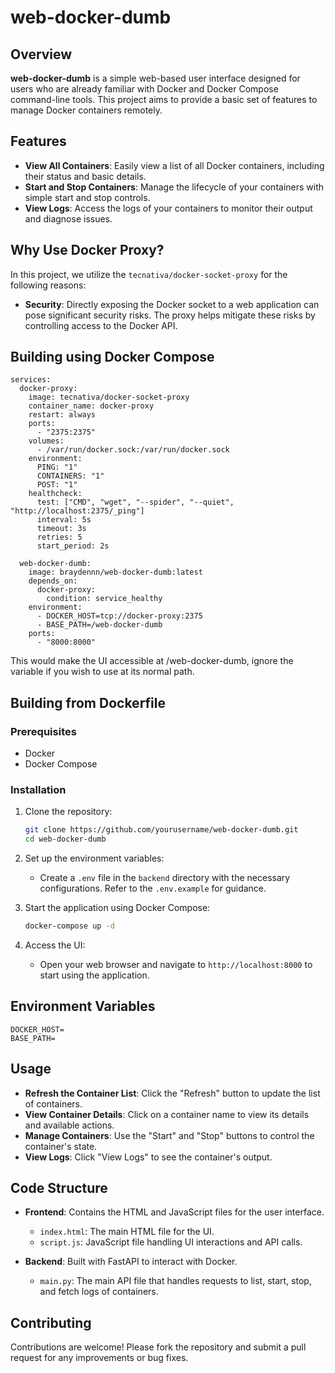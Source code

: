 # web-docker-dumb

## Overview

**web-docker-dumb** is a simple web-based user interface designed for users who are already familiar with Docker and Docker Compose command-line tools. This project aims to provide a basic set of features to manage Docker containers remotely.

## Features

- **View All Containers**: Easily view a list of all Docker containers, including their status and basic details.
- **Start and Stop Containers**: Manage the lifecycle of your containers with simple start and stop controls.
- **View Logs**: Access the logs of your containers to monitor their output and diagnose issues.

## Why Use Docker Proxy?

In this project, we utilize the `tecnativa/docker-socket-proxy` for the following reasons:

- **Security**: Directly exposing the Docker socket to a web application can pose significant security risks. The proxy helps mitigate these risks by controlling access to the Docker API.

## Building using Docker Compose
```
services:
  docker-proxy:
    image: tecnativa/docker-socket-proxy
    container_name: docker-proxy
    restart: always
    ports:
      - "2375:2375"
    volumes:
      - /var/run/docker.sock:/var/run/docker.sock
    environment:
      PING: "1"
      CONTAINERS: "1"
      POST: "1"
    healthcheck:
      test: ["CMD", "wget", "--spider", "--quiet", "http://localhost:2375/_ping"]
      interval: 5s
      timeout: 3s
      retries: 5
      start_period: 2s

  web-docker-dumb:
    image: braydennn/web-docker-dumb:latest
    depends_on:
      docker-proxy:
        condition: service_healthy
    environment:
      - DOCKER_HOST=tcp://docker-proxy:2375
      - BASE_PATH=/web-docker-dumb
    ports:
      - "8000:8000"
```

This would make the UI accessible at /web-docker-dumb, ignore the variable if you wish to use at its normal path.

## Building from Dockerfile

### Prerequisites

- Docker
- Docker Compose

### Installation

1. Clone the repository:
   ```bash
   git clone https://github.com/yourusername/web-docker-dumb.git
   cd web-docker-dumb
   ```

2. Set up the environment variables:
   - Create a `.env` file in the `backend` directory with the necessary configurations. Refer to the `.env.example` for guidance.

3. Start the application using Docker Compose:
   ```bash
   docker-compose up -d
   ```

4. Access the UI:
   - Open your web browser and navigate to `http://localhost:8000` to start using the application.
  
## Environment Variables
   ```
   DOCKER_HOST=
   BASE_PATH=
   ```

## Usage

- **Refresh the Container List**: Click the "Refresh" button to update the list of containers.
- **View Container Details**: Click on a container name to view its details and available actions.
- **Manage Containers**: Use the "Start" and "Stop" buttons to control the container's state.
- **View Logs**: Click "View Logs" to see the container's output.

## Code Structure

- **Frontend**: Contains the HTML and JavaScript files for the user interface.
  - `index.html`: The main HTML file for the UI.
  - `script.js`: JavaScript file handling UI interactions and API calls.

- **Backend**: Built with FastAPI to interact with Docker.
  - `main.py`: The main API file that handles requests to list, start, stop, and fetch logs of containers.

## Contributing

Contributions are welcome! Please fork the repository and submit a pull request for any improvements or bug fixes.
